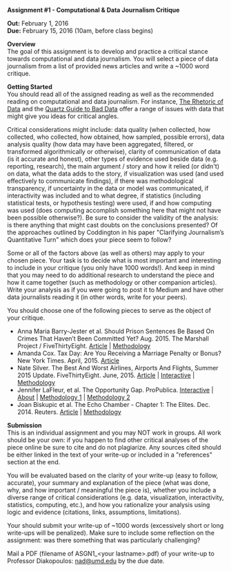 **Assignment #1 - Computational & Data Journalism Critique**

**Out:** February 1, 2016  
**Due:** February 15, 2016 (10am, before class begins)  

**Overview**  
The goal of this assignment is to develop and practice a critical stance towards computational and data journalism. You will select a piece of data journalism from a list of provided news articles and write a ~1000 word critique. 

**Getting Started**  
You should read all of the assigned reading as well as the recommended reading on computational and data journalism. For instance, [The Rhetoric of Data](http://towcenter.org/the-rhetoric-of-data/) and the [Quartz Guide to Bad Data](https://github.com/Quartz/bad-data-guide) offer a range of issues with data that might give you ideas for critical angles. 

Critical considerations might include: data quality (when collected, how collected, who collected, how obtained, how sampled, possible errors), data analysis quality (how data may have been aggregated, filtered, or transformed algorithmically or otherwise), clarity of communication of data (is it accurate and honest), other types of evidence used beside data (e.g. reporting, research), the main argument / story and how it relied (or didn't) on data, what the data adds to the story, if visualization was used (and used effectively to communicate findings), if there was methodological transparency, if uncertainty in the data or model was communicated, if interactivity was included and to what degree, if statistics (including statistical tests, or hypothesis testing) were used, if and how computing was used (does computing accomplish something here that might not have been possible otherwise?). Be sure to consider the validity of the analysis: is there anything that might cast doubts on the conclusions presented? Of the approaches outlined by Coddington in his paper "Clarifying Journalism’s Quantitative Turn" which does your piece seem to follow?

Some or all of the factors above (as well as others) may apply to your chosen piece. Your task is to decide what is most important and interesting to include in your critique (you only have 1000 words!). And keep in mind that you may need to do additional research to understand the piece and how it came together (such as methodology or other companion articles). Write your analysis as if you were going to post it to Medium and have other data journalists reading it (in other words, write for your peers). 

You should choose one of the following pieces to serve as the object of your critique.
- Anna Maria Barry-Jester et al. Should Prison Sentences Be Based On Crimes That Haven’t Been Committed Yet? Aug. 2015. The Marshall Project / FiveThirtyEight. [Article](https://www.themarshallproject.org/2015/08/04/the-new-science-of-sentencing#.bzkiGmtf4) | [Methodology](http://fivethirtyeight.com/datalab/how-our-parole-simulator-works/)
- Amanda Cox. Tax Day: Are You Receiving a Marriage Penalty or Bonus? New York Times. April, 2015. [Article](http://www.nytimes.com/interactive/2015/04/16/upshot/marriage-penalty-couples-income.html)
- Nate Silver. The Best And Worst Airlines, Airports And Flights, Summer 2015 Update. FiveThirtyEight. June, 2015. [Article](http://fivethirtyeight.com/features/the-best-and-worst-airlines-airports-and-flights-summer-2015-update/) | [Interactive](http://projects.fivethirtyeight.com/flights/) | [Methodology](http://fivethirtyeight.com/features/how-we-found-the-fastest-flights/)
- Jennifer LaFleur, et al. The Opportunity Gap. ProPublica. [Interactive](http://projects.propublica.org/schools/) | [About](http://www.propublica.org/article/new-data-analysis-at-some-schools-achievement-lags-behind-opportunity) | [Methodology 1](http://www.propublica.org/article/opportunity-gap-methodology) | [Methodology 2](https://www.propublica.org/nerds/item/how-to-edit-52000-stories-at-once) 
- Joan Biskupic et al. The Echo Chamber - Chapter 1: The Elites. Dec. 2014. Reuters. [Article](http://www.reuters.com/investigates/special-report/scotus/#article-1-the-elites) | [Methodology](http://www.reuters.com/article/uk-scotus-elites-methodology-idUSKBN0JM10B20141208?feedType=RSS&feedName=everything&virtualBrandChannel=11563)

**Submission**  
This is an individual assignment and you may NOT work in groups. All work should be your own: if you happen to find other critical analyses of the piece online be sure to cite and do not plagiarize. Any sources cited should be either linked in the text of your write-up or included in a "references" section at the end. 

You will be evaluated based on the clarity of your write-up (easy to follow, accurate), your summary and explanation of the piece (what was done, why, and how important / meaningful the piece is), whether you include a diverse range of critical considerations (e.g. data, visualization, interactivity, statistics, computing, etc.), and how you rationalize your analysis using logic and evidence (citations, links, assumptions, limitations).   

Your should submit your write-up of ~1000 words (excessively short or long write-ups will be penalized). Make sure to include some reflection on the assignment: was there something that was particularly challenging? 

Mail a PDF (filename of ASGN1_\<your lastname\>.pdf) of your write-up to Professor Diakopoulos: nad@umd.edu by the due date. 

